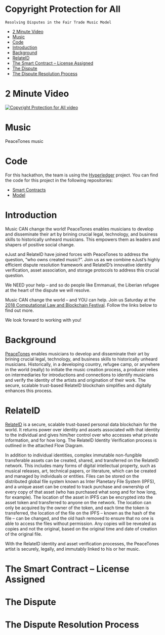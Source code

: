# Copyright Protection for All
```
Resolving Disputes in the Fair Trade Music Model
```

   * [2 Minute Video](#2-minute-video)
   * [Music](#music)
   * [Code](#code)
   * [Introduction](#introduction)
   * [Background](#background)
   * [RelateID](#relateid)
   * [The Smart Contract – License Assigned](#the-smart-contract--license-assigned)
   * [The Dispute](#the-dispute)
   * [The Dispute Resolution Process](#the-dispute-resolution-process)

# 2 Minute Video
[![Copyright Protection for All video](http://img.youtube.com/vi/IBMa7vf2e7c&t=35s/0.jpg)](http://www.youtube.com/watch?v=IBMa7vf2e7c&t=35s)

# Music
PeaceTones music

# Code
For this hackathon, the team is using the [Hyperledger](https://www.hyperledger.org/) project. You can find the code for this project in the following repositories:
* [Smart Contracts](https://github.com/relateid/cl-and-b-ny-2018)
* [Model](https://github.com/relateid/cl-and-b-ny-2018-model)

# Introduction
Music CAN change the world! PeaceTones enables musicians to develop and disseminate their art by brining crucial legal, technology, and business skills to historically unheard musicians. This empowers them as leaders and shapers of positive social change.
 
eJust and RelateID have joined forces with PeaceTones to address the question, “who owns created music?”. Join us as we combine eJust’s highly efficient dispute resolution framework and RelateID’s innovative identity verification, asset association, and storage protocols to address this crucial question.

We NEED your help – and so do people like Emmanual, the Liberian refugee at the heart of the dispute we will resolve.
 
Music CAN change the world – and YOU can help. Join us Saturday at the [2018 Computational Law and Blockchain Festival](https://legalhackers.org/clbfest2018/). Follow the links below to find out more.

We look forward to working with you!

# Background

[PeaceTones](https://peacetones.org) enables musicians to develop and disseminate their art by brining crucial legal, technology, and business skills to historically unheard musicians. Historically, in a developing country, refugee camp, or anywhere in the world (really) to initiate the music creation process, a producer relies on intermediaries for introductions and connections to identify musicians and verify the identity of the artists and origination of their work. The secure, scalable trust-based RelateID blockchain simplifies and digitally enhances this process.

# RelateID

[RelateID](http://relateid.com/) is a secure, scalable trust-based personal data blockchain for the world. It returns power over identity and assets associated with that identity to the individual and gives him/her control over who accesses what private information, and for how long. The RelateID Identity Verification process is outlined in the attached Flow Diagram.

In addition to individual identities, complex immutable non-fungible transferable assets can be created, shared, and transferred on the RelateID network. This includes many forms of digital intellectual property, such as musical releases, art, technical papers, or literature, which can be created and managed by individuals or entities. Files can be stored on the distributed global file system known as Inter Planetary File System (IPFS), and a unique asset can be created to track purchase and ownership of every copy of that asset (who has purchased what song and for how long, for example). The location of the asset in IPFS can be encrypted into the asset token and transferred to anyone on the network. The location can only be acquired by the owner of the token, and each time the token is transferred, the location of the file on the IPFS – known as the hash of the file – can be changed, and the old hash removed to ensure that no one is able to access the files without permission. Any copies will be revealed as copies and not the original, based on the original time and date of creation of the original file.

With the RelateID identity and asset verification processes, the PeaceTones artist is securely, legally, and immutably linked to his or her music.

# The Smart Contract – License Assigned

# The Dispute

# The Dispute Resolution Process
